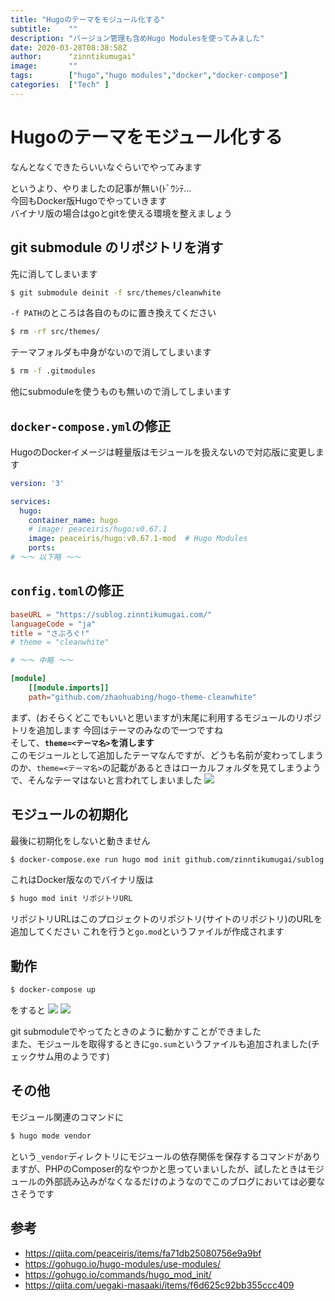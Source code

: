 ```yaml
---
title: "Hugoのテーマをモジュール化する"
subtitle:    ""
description: "バージョン管理も含めHugo Modulesを使ってみました"
date: 2020-03-28T08:38:58Z
author:      "zinntikumugai"
image:       ""
tags:        ["hugo","hugo modules","docker","docker-compose"]
categories:  ["Tech" ]
---
```


# Hugoのテーマをモジュール化する

なんとなくできたらいいなぐらいでやってみます  
<!--more-->
というより、やりましたの記事が無い(ﾄﾞｳｼﾃ...  
今回もDocker版Hugoでやっていきます  
バイナリ版の場合はgoとgitを使える環境を整えましょう

## git submodule のリポジトリを消す
先に消してしまいます

```bash
$ git submodule deinit -f src/themes/cleanwhite
```
`-f PATH`のところは各自のものに置き換えてください

```bash
$ rm -rf src/themes/
```
テーマフォルダも中身がないので消してしまいます
```bash
$ rm -f .gitmodules
```
他にsubmoduleを使うものも無いので消してしまいます

## `docker-compose.yml`の修正
HugoのDockerイメージは軽量版はモジュールを扱えないので対応版に変更します
```yaml
version: '3'

services:
  hugo:
    container_name: hugo
    # image: peaceiris/hugo:v0.67.1
    image: peaceiris/hugo:v0.67.1-mod  # Hugo Modules
    ports:
# ～～ 以下略 ～～
```

## `config.toml`の修正
```toml
baseURL = "https://sublog.zinntikumugai.com/"
languageCode = "ja"
title = "さぶろぐ!"
# theme = "cleanwhite"

# ～～ 中略 ～～ 

[module]
    [[module.imports]]
    path="github.com/zhaohuabing/hugo-theme-cleanwhite"
```

まず、(おそらくどこでもいいと思いますが)末尾に利用するモジュールのリポジトリを追加します
今回はテーマのみなので一つですね  
そして、__`theme=<テーマ名>`を消します__  
このモジュールとして追加したテーマなんですが、どうも名前が変わってしまうのか、`theme=<テーマ名>`の記載があるときはローカルフォルダを見てしまうようで、そんなテーマはないと言われてしまいました
![](https://i.imgur.com/krVMitt.png)


## モジュールの初期化
最後に初期化をしないと動きません
```bash
$ docker-compose.exe run hugo mod init github.com/zinntikumugai/sublog
```
これはDocker版なのでバイナリ版は
```bash
$ hugo mod init リポジトリURL
```
リポジトリURLはこのプロジェクトのリポジトリ(サイトのリポジトリ)のURLを追加してください
これを行うと`go.mod`というファイルが作成されます

## 動作
```bash
$ docker-compose up
```
をすると
![](https://i.imgur.com/2ib0oF9.png)
![](https://i.imgur.com/FUC9wQo.png)

git submoduleでやってたときのように動かすことができました  
また、モジュールを取得するときに`go.sum`というファイルも追加されました(チェックサム用のようです)

## その他
モジュール関連のコマンドに
```bash
$ hugo mode vendor
```
という`_vendor`ディレクトリにモジュールの依存関係を保存するコマンドがありますが、PHPのComposer的なやつかと思っていまいしたが、試したときはモジュールの外部読み込みがなくなるだけのようなのでこのブログにおいては必要なさそうです

## 参考
- https://qiita.com/peaceiris/items/fa71db25080756e9a9bf
- https://gohugo.io/hugo-modules/use-modules/
- https://gohugo.io/commands/hugo_mod_init/
- https://qiita.com/uegaki-masaaki/items/f6d625c92bb355ccc409
